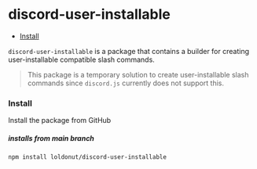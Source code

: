 # discord-user-installable

- [Install](#install)

`discord-user-installable` is a package that contains a builder for creating user-installable compatible slash commands.

> This package is a temporary solution to create user-installable slash commands since `discord.js` currently does not support this.


### Install

Install the package from GitHub

##### installs from main branch

```sh
npm install loldonut/discord-user-installable
```

